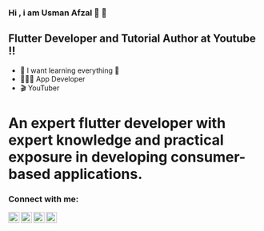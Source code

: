 ### Hi , i am Usman Afzal 👋 👋
## Flutter Developer and Tutorial Author at Youtube !!
- 🌱 I want learning everything 🤣
- 👨🏻‍💻 App Developer
- 🎬 YouTuber  



# An expert flutter developer with expert knowledge and practical exposure in developing consumer-based applications.
 ### Connect with me:

[<img align="left"  width="22px" src="https://cdn.jsdelivr.net/npm/simple-icons@v3/icons/youtube.svg" />][youtube]
[<img align="left"  width="22px" src="https://cdn.jsdelivr.net/npm/simple-icons@v3/icons/twitter.svg" />][twitter]
[<img align="left"  width="22px" src="https://cdn.jsdelivr.net/npm/simple-icons@v3/icons/linkedin.svg" />][linkedin]
[<img align="left" width="22px" src="https://cdn.jsdelivr.net/npm/simple-icons@v3/icons/instagram.svg" />][instagram]


[twitter]: https://twitter.com/Usmanafzal854
[youtube]: https://www.youtube.com/channel/UCMzrh4tBgGjXdC9Et4ML0Hw
[instagram]: https://www.instagram.com/usmanafzal854/
[linkedin]: https://www.linkedin.com/in/usmanafzal8/

